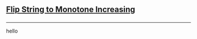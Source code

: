<h2><a href="https://leetcode.com/problems/flip-string-to-monotone-increasing/submissions/880047279/">Flip String to Monotone Increasing</a></h2><h3></h3><hr>hello